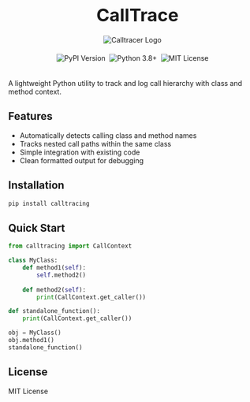 <div align="center" style="max-width: 100%; overflow-x: auto; margin: 0 auto;">
  <div style="text-align: center; padding: 0 10px; width: 100%;">
    <h1 style="font-size: clamp(24px, 5vw, 36px); margin: 0 auto;">CallTrace</h1>
  </div>



  <div style="display: flex; justify-content: center; margin: 20px auto; width: 100%;">
    <img src="./assets/calltracer_logo.svg" alt="Calltracer Logo" style="max-width: 100%; height: auto; display: block;">
  </div>

  <div style="text-align: center; margin: 20px auto; width: 100%;">
    <div style="display: inline-flex; flex-wrap: wrap; justify-content: center; gap: 8px;">
      <img src="https://img.shields.io/pypi/v/calltracing?color=blue&label=Latest%20Version" alt="PyPI Version">
      <img src="https://img.shields.io/badge/Python-3.11%2B-blue" alt="Python 3.8+">
      <img src="https://img.shields.io/badge/License-MIT-green" alt="MIT License">
    </div>
  </div>
</div>

A lightweight Python utility to track and log call hierarchy with class and method context.

## Features

- Automatically detects calling class and method names
- Tracks nested call paths within the same class
- Simple integration with existing code
- Clean formatted output for debugging

## Installation

```bash
pip install calltracing
```

## Quick Start

```python
from calltracing import CallContext

class MyClass:
    def method1(self):
        self.method2()
    
    def method2(self):
        print(CallContext.get_caller())

def standalone_function():
    print(CallContext.get_caller())

obj = MyClass()
obj.method1()
standalone_function()
```

## License

MIT License